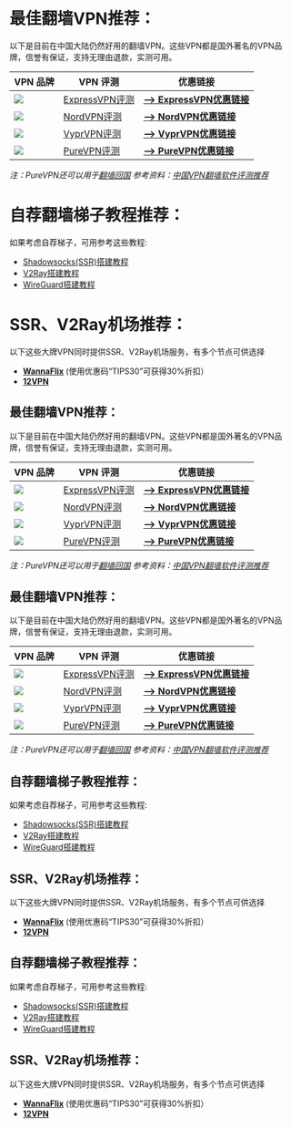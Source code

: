 # 最佳翻墙VPN推荐：

以下是目前在中国大陆仍然好用的翻墙VPN。这些VPN都是国外著名的VPN品牌，信誉有保证，支持无理由退款，实测可用。

| VPN 品牌 | VPN 评测 | 优惠链接 |
| ------ | ------ | ------ |
| [![](https://hongwanzhang.github.io/images/express-vpn-logo.jpg)](#) | [ExpressVPN评测](https://www.vpndada.com/expressvpn-review-cn/) | [**--> ExpressVPN优惠链接**](https://www.vpndada.com/go/expressvpn-discount-cn) |
| [![](https://hongwanzhang.github.io/images/nordvpn-logo.png)](#) | [NordVPN评测](https://www.vpndada.com/nordvpn-review-cn/) | [**--> NordVPN优惠链接**](https://www.vpndada.com/go/nordvpn-cn) |
| [![](https://hongwanzhang.github.io/images/vyprvpn-logo.jpg)](#) | [VyprVPN评测](https://www.vpndada.com/vyprvpn-review-cn/) | [**--> VyprVPN优惠链接**](https://www.vpndada.com/go/vyprvpn-cn) |
| [![](https://hongwanzhang.github.io/images/purevpn-logo.png)](#) | [PureVPN评测](https://www.vpndada.com/purevpn-review/) | [**--> PureVPN优惠链接**](https://www.vpndada.com/go/purevpn-cn) |
*注：PureVPN还可以用于[翻墙回国](https://www.vpndada.com/vpn-into-china-cn/)*
*参考资料：[中国VPN翻墙软件评测推荐](https://www.vpndada.com/best-vpns-for-china-cn/)*

# 自荐翻墙梯子教程推荐：

如果考虑自荐梯子，可用参考这些教程:

- [Shadowsocks(SSR)搭建教程](https://www.vpndada.com/shadowsocks-tutorial-cn/)
- [V2Ray搭建教程](https://www.vpndada.com/v2ray-tutorial-cn/)
- [WireGuard搭建教程](https://www.vpndada.com/wireguard-tutorial-cn/)

# SSR、V2Ray机场推荐：

以下这些大牌VPN同时提供SSR、V2Ray机场服务，有多个节点可供选择

- **[WannaFlix](https://www.vpndada.com/go/wannaflix)** (使用优惠码“TIPS30”可获得30%折扣）
- **[12VPN](https://www.vpndada.com/go/12vpn)**
## 最佳翻墙VPN推荐：

以下是目前在中国大陆仍然好用的翻墙VPN。这些VPN都是国外著名的VPN品牌，信誉有保证，支持无理由退款，实测可用。

| VPN 品牌 | VPN 评测 | 优惠链接 |
| ------ | ------ | ------ |
| [![](https://hongwanzhang.github.io/images/express-vpn-logo.jpg)](https://www.vpndada.com/go/expressvpn-discount-cn) | [ExpressVPN评测](https://www.vpndada.com/expressvpn-review-cn/) | [**--> ExpressVPN优惠链接**](https://www.vpndada.com/go/expressvpn-discount-cn) |
| [![](https://hongwanzhang.github.io/images/nordvpn-logo.png)](https://www.vpndada.com/go/nordvpn-cn) | [NordVPN评测](https://www.vpndada.com/nordvpn-review-cn/) | [**--> NordVPN优惠链接**](https://www.vpndada.com/go/nordvpn-cn) |
| [![](https://hongwanzhang.github.io/images/vyprvpn-logo.jpg)](https://www.vpndada.com/go/vyprvpn-cn) | [VyprVPN评测](https://www.vpndada.com/vyprvpn-review-cn/) | [**--> VyprVPN优惠链接**](https://www.vpndada.com/go/vyprvpn-cn) |
| [![](https://hongwanzhang.github.io/images/purevpn-logo.png)](https://www.vpndada.com/go/purevpn-cn) | [PureVPN评测](https://www.vpndada.com/purevpn-review/) | [**--> PureVPN优惠链接**](https://www.vpndada.com/go/purevpn-cn) |
*注：PureVPN还可以用于[翻墙回国](https://www.vpndada.com/vpn-into-china-cn/)*
*参考资料：[中国VPN翻墙软件评测推荐](https://www.vpndada.com/best-vpns-for-china-cn/)*
  
## 最佳翻墙VPN推荐：

以下是目前在中国大陆仍然好用的翻墙VPN。这些VPN都是国外著名的VPN品牌，信誉有保证，支持无理由退款，实测可用。

| VPN 品牌 | VPN 评测 | 优惠链接 |
| ------ | ------ | ------ |
| [![](https://hongwanzhang.github.io/images/express-vpn-logo.jpg)](https://www.vpndada.com/go/expressvpn-discount-cn) | [ExpressVPN评测](https://www.vpndada.com/expressvpn-review-cn/) | [**--> ExpressVPN优惠链接**](https://www.vpndada.com/go/expressvpn-discount-cn) |
| [![](https://hongwanzhang.github.io/images/nordvpn-logo.png)](https://www.vpndada.com/go/nordvpn-cn) | [NordVPN评测](https://www.vpndada.com/nordvpn-review-cn/) | [**--> NordVPN优惠链接**](https://www.vpndada.com/go/nordvpn-cn) |
| [![](https://hongwanzhang.github.io/images/vyprvpn-logo.jpg)](https://www.vpndada.com/go/vyprvpn-cn) | [VyprVPN评测](https://www.vpndada.com/vyprvpn-review-cn/) | [**--> VyprVPN优惠链接**](https://www.vpndada.com/go/vyprvpn-cn) |
| [![](https://hongwanzhang.github.io/images/purevpn-logo.png)](https://www.vpndada.com/go/purevpn-cn) | [PureVPN评测](https://www.vpndada.com/purevpn-review/) | [**--> PureVPN优惠链接**](https://www.vpndada.com/go/purevpn-cn) |
*注：PureVPN还可以用于[翻墙回国](https://www.vpndada.com/vpn-into-china-cn/)*
*参考资料：[中国VPN翻墙软件评测推荐](https://www.vpndada.com/best-vpns-for-china-cn/)*
  

## 自荐翻墙梯子教程推荐：

如果考虑自荐梯子，可用参考这些教程:

- [Shadowsocks(SSR)搭建教程](https://www.vpndada.com/shadowsocks-tutorial-cn/)
- [V2Ray搭建教程](https://www.vpndada.com/v2ray-tutorial-cn/)
- [WireGuard搭建教程](https://www.vpndada.com/wireguard-tutorial-cn/)

  
## SSR、V2Ray机场推荐：

以下这些大牌VPN同时提供SSR、V2Ray机场服务，有多个节点可供选择

- **[WannaFlix](https://www.vpndada.com/go/wannaflix)** (使用优惠码“TIPS30”可获得30%折扣）
- **[12VPN](https://www.vpndada.com/go/12vpn)**
## 自荐翻墙梯子教程推荐：

如果考虑自荐梯子，可用参考这些教程:

- [Shadowsocks(SSR)搭建教程](https://www.vpndada.com/shadowsocks-tutorial-cn/)
- [V2Ray搭建教程](https://www.vpndada.com/v2ray-tutorial-cn/)
- [WireGuard搭建教程](https://www.vpndada.com/wireguard-tutorial-cn/)

  
## SSR、V2Ray机场推荐：

以下这些大牌VPN同时提供SSR、V2Ray机场服务，有多个节点可供选择

- **[WannaFlix](https://www.vpndada.com/go/wannaflix)** (使用优惠码“TIPS30”可获得30%折扣）
- **[12VPN](https://www.vpndada.com/go/12vpn)**
